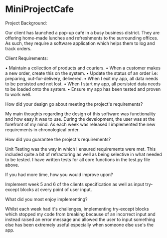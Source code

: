 # MiniProjectCafe

Project Background:

Our client has launched a pop-up café in a busy business district. They are offering home-made lunches and refreshments to the surrounding offices. As such, they require a software application which helps them to log and track orders.

Client Requirements:

• Maintain a collection of products and couriers.
• When a customer makes a new order, create this on the system.
• Update the status of an order i.e: preparing, out-for-delivery, delivered.
• When I exit my app, all data needs to be persisted and not lost.
• When I start my app, all persisted data needs to be loaded onto the system.
• Ensure my app has been tested and proven to work well.


How did your design go about meeting the project's requirements?

My main thoughts regarding the design of this software was functionality and how easy it was to use. During the development, the user was at the forefront of my mind.
As each week was released I implemented the new requirements in chronological order.



How did you guarantee the project's requirements?

Unit Testing was the way in which I ensured requirements were met. This included quite a bit of refractoring as well as being selective in what needed to be tested. I have written tests for all core functions in the test.py file above. 


If you had more time, how you would improve upon?

Implement week 5 and 6 of the clients specification as well as input try-except blocks at every point of user input.


What did you most enjoy implementing?

Whilst each week had it's challenges, implementing try-except blocks which stopped my code from breaking because of an incorrect input and instead raised an error message and allowed the user to input something else has been extremely useful especially when someone else use's the app.
